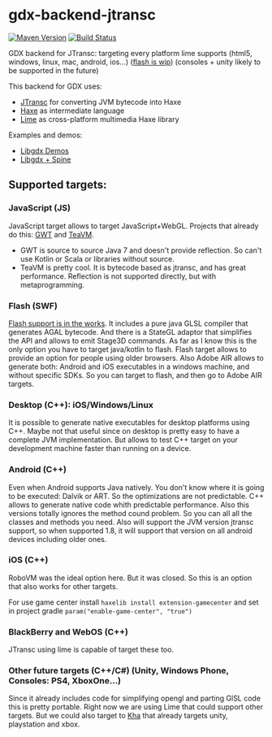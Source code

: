 # gdx-backend-jtransc

[![Maven Version](https://img.shields.io/github/tag/jtransc/gdx-backend-jtransc.svg?style=flat&label=maven)](http://search.maven.org/#search%7Cga%7C1%7Ca%3A%22gdx-backend-jtransc%22) [![Build Status](https://secure.travis-ci.org/jtransc/gdx-backend-jtransc.svg)](http://travis-ci.org/#!/jtransc/gdx-backend-jtransc)


GDX backend for JTransc: targeting every platform lime supports (html5, windows, linux, mac, android, ios...) ([flash is wip](https://github.com/jtransc/gdx-backend-jtransc/issues/3)) (consoles + unity likely to be supported in the future)

This backend for GDX uses:
* [JTransc](https://github.com/jtransc/jtransc/) for converting JVM bytecode into Haxe
* [Haxe](http://haxe.org/) as intermediate language
* [Lime](https://github.com/openfl/lime) as cross-platform multimedia Haxe library

Examples and demos:
* [Libgdx Demos](https://github.com/jtransc/jtransc-examples/tree/master/libgdx)
* [Libgdx + Spine](https://github.com/jtransc/jtransc-examples/tree/master/spine-demo)

## Supported targets:

### JavaScript (JS)

JavaScript target allows to target JavaScript+WebGL. Projects that already do this:
[GWT](http://www.gwtproject.org/) and [TeaVM](https://github.com/konsoletyper/teavm).
* GWT is source to source Java 7 and doesn't provide reflection. So can't use Kotlin or Scala or libraries without source.
* TeaVM is pretty cool. It is bytecode based as jtransc, and has great performance. Reflection is not supported directly, but with metaprogramming.

### Flash (SWF)

[Flash support is in the works](https://github.com/jtransc/gdx-backend-jtransc/issues/3). It includes a pure java GLSL compiler that generates AGAL bytecode. And there is a StateGL adaptor that simplifies the API and allows to emit Stage3D commands.
As far as I know this is the only option you have to target java/kotlin to flash.
Flash target allows to provide an option for people using older browsers.
Also Adobe AIR allows to generate both: Android and iOS executables in a windows machine, and without specific SDKs.
So you can target to flash, and then go to Adobe AIR targets.

### Desktop (C++): iOS/Windows/Linux

It is possible to generate native executables for desktop platforms using C++. Maybe not that useful since on desktop is pretty easy to have a complete JVM implementation. But allows to test C++ target on your development machine faster than running on a device.

### Android (C++)

Even when Android supports Java natively. You don't know where it is going to be executed: Dalvik or ART. So the optimizations are not predictable. C++ allows to generate native code whith predictable performance. Also this versions totally ignores the method cound problem. So you can all all the classes and methods you need.
Also will support the JVM version jtransc support, so when supported 1.8, it will support that version on all android devices including older ones.

### iOS (C++)

RoboVM was the ideal option here. But it was closed. So this is an option that also works for other targets.

For use game center install `haxelib install extension-gamecenter` and set in project gradle `param("enable-game-center", "true")`

### BlackBerry and WebOS (C++)

JTransc using lime is capable of target these too.

### Other future targets (C++/C#) (Unity, Windows Phone, Consoles: PS4, XboxOne...)

Since it already includes code for simplifying opengl and parting GlSL code this is pretty portable.
Right now we are using Lime that could support other targets.
But we could also target to [Kha](http://kha.tech/) that already targets unity, playstation and xbox.
